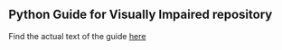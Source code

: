 ## Python Guide for Visually Impaired repository
Find the actual text of the guide [here](https://amerikranian.github.io/Python-guide/)
